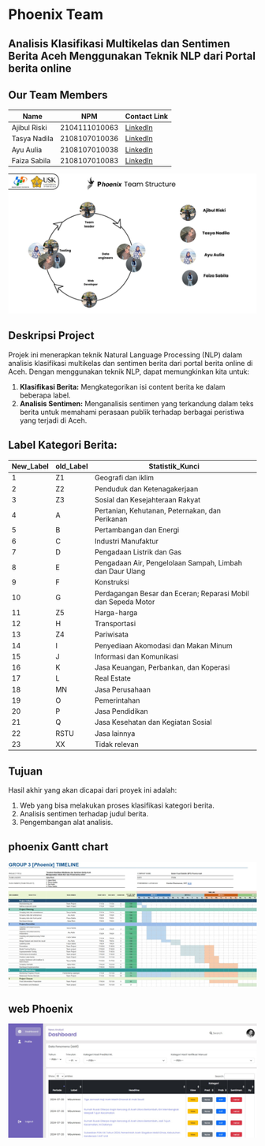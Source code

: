 # Phoenix Team
## **Analisis Klasifikasi Multikelas dan Sentimen Berita Aceh Menggunakan Teknik NLP dari Portal berita online**  

## Our Team Members

| Name                     | NPM            |                           Contact Link                            |
|--------------------------|----------------|-------------------------------------------------------------------|
|    Ajibul Riski          | 2104111010063  | [LinkedIn](https://www.linkedin.com/in/ajibul-riski-159500246/)   |
|    Tasya Nadila          | 2108107010036  | [LinkedIn](https://www.linkedin.com/in/tasyanadila/)              |
|    Ayu Aulia             | 2108107010038  | [LinkedIn](https://www.linkedin.com/in/ayu-aulia-1a69a8254/)      |
|    Faiza Sabila          | 2108107010083  | [LinkedIn](https://www.linkedin.com/in/faiza-sabila-477a89215/)   |

![Phoenix Team](https://github.com/ajieblr/BPSProject_V2/blob/main/assets/Phoenix.jpg)

## Deskripsi Project
Projek ini menerapkan teknik Natural Language Processing (NLP) dalam analisis klasifikasi multikelas dan sentimen berita dari portal berita online di Aceh. Dengan menggunakan teknik NLP, dapat memungkinkan kita untuk:
1. **Klasifikasi Berita:** Mengkategorikan isi content berita ke dalam beberapa label.
2. **Analisis Sentimen:** Menganalisis sentimen yang terkandung dalam teks berita untuk memahami perasaan publik terhadap berbagai peristiwa yang terjadi di Aceh.

## Label Kategori Berita:

| New_Label | old_Label | Statistik_Kunci                                      |
|-----------|-----------|------------------------------------------------------|
| 1         | Z1        | Geografi dan iklim                                   |
| 2         | Z2        | Penduduk dan Ketenagakerjaan                         |
| 3         | Z3        | Sosial dan Kesejahteraan Rakyat                      |
| 4         | A         | Pertanian, Kehutanan, Peternakan, dan Perikanan      |
| 5         | B         | Pertambangan dan Energi                              |
| 6         | C         | Industri Manufaktur                                  |
| 7         | D         | Pengadaan Listrik dan Gas                            |
| 8         | E         | Pengadaan Air, Pengelolaan Sampah, Limbah dan Daur Ulang |
| 9         | F         | Konstruksi                                           |
| 10        | G         | Perdagangan Besar dan Eceran; Reparasi Mobil dan Sepeda Motor |
| 11        | Z5        | Harga-harga                                          |
| 12        | H         | Transportasi                                         |
| 13        | Z4        | Pariwisata                                           |
| 14        | I         | Penyediaan Akomodasi dan Makan Minum                 |
| 15        | J         | Informasi dan Komunikasi                             |
| 16        | K         | Jasa Keuangan, Perbankan, dan Koperasi               |
| 17        | L         | Real Estate                                          |
| 18        | MN        | Jasa Perusahaan                                      |
| 19        | O         | Pemerintahan                                         |
| 20        | P         | Jasa Pendidikan                                      |
| 21        | Q         | Jasa Kesehatan dan Kegiatan Sosial                   |
| 22        | RSTU      | Jasa lainnya                                         |
| 23        | XX        | Tidak relevan                                        |

## Tujuan
Hasil akhir yang akan dicapai dari proyek ini adalah: 
1. Web yang bisa melakukan proses klasifikasi kategori berita. 
2. Analisis sentimen terhadap judul berita. 
3. Pengembangan alat analisis. 

## phoenix Gantt chart
![Phoenix Timeline](https://github.com/ajieblr/BPSProject_V2/blob/main/assets/gant%20chartt.jpeg)

## web Phoenix
![our web](https://github.com/ajieblr/BPSProject_V2/blob/main/assets/website.jpeg)
